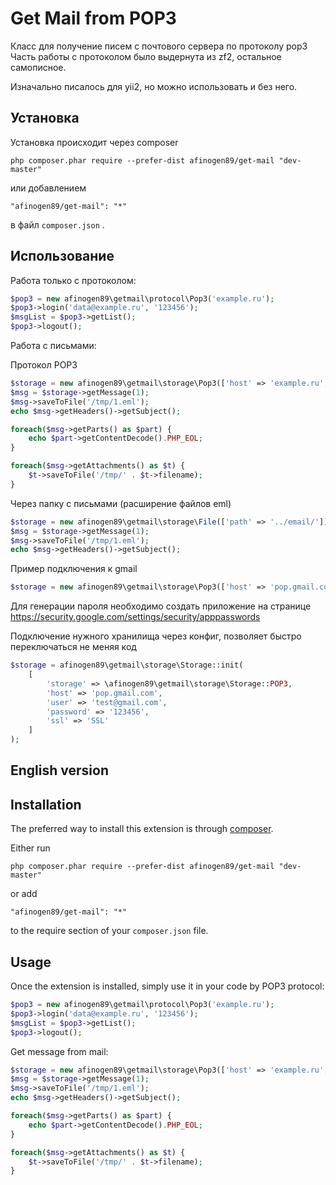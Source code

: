 Get Mail from POP3
==================

Класс для получение писем с почтового сервера по протоколу pop3  
Часть работы с протоколом было выдернута из zf2, остальное самописное.

Изначально писалось для yii2, но можно использовать и без него.

Установка
------------

Установка происходит через composer

```
php composer.phar require --prefer-dist afinogen89/get-mail "dev-master"
```

или добавлением

```
"afinogen89/get-mail": "*"
```

в файл `composer.json` .

Использование
------------

Работа только с протоколом:

```php
$pop3 = new afinogen89\getmail\protocol\Pop3('example.ru');
$pop3->login('data@example.ru', '123456');
$msgList = $pop3->getList();
$pop3->logout();
```

Работа с письмами:

Протокол POP3

```php
$storage = new afinogen89\getmail\storage\Pop3(['host' => 'example.ru', 'user' => 'data@example.ru', 'password' => '123456']);
$msg = $storage->getMessage(1);
$msg->saveToFile('/tmp/1.eml');
echo $msg->getHeaders()->getSubject();

foreach($msg->getParts() as $part) {
    echo $part->getContentDecode().PHP_EOL;
}

foreach($msg->getAttachments() as $t) {
    $t->saveToFile('/tmp/' . $t->filename);
}
```

Через папку с письмами (расширение файлов eml)
```php
$storage = new afinogen89\getmail\storage\File(['path' => '../email/']);
$msg = $storage->getMessage(1);
$msg->saveToFile('/tmp/1.eml');
echo $msg->getHeaders()->getSubject();
```

Пример подключения к gmail
```php
$storage = new afinogen89\getmail\storage\Pop3(['host' => 'pop.gmail.com', 'user' => 'test@gmail.com', 'password' => 'pass', 'ssl' => 'SSL']);
```

Для генерации пароля необходимо создать приложение на странице https://security.google.com/settings/security/apppasswords

Подключение нужного хранилища через конфиг, позволяет быстро переключаться не меняя код  
```php
$storage = afinogen89\getmail\storage\Storage::init(
    [
        'storage' => \afinogen89\getmail\storage\Storage::POP3,
        'host' => 'pop.gmail.com',
        'user' => 'test@gmail.com',
        'password' => '123456',
        'ssl' => 'SSL'
    ]
);
```

English version
-----------

Installation
------------

The preferred way to install this extension is through [composer](http://getcomposer.org/download/).

Either run

```
php composer.phar require --prefer-dist afinogen89/get-mail "dev-master"
```

or add

```
"afinogen89/get-mail": "*"
```

to the require section of your `composer.json` file.


Usage
-----

Once the extension is installed, simply use it in your code by  POP3 protocol:

```php
$pop3 = new afinogen89\getmail\protocol\Pop3('example.ru');
$pop3->login('data@example.ru', '123456');
$msgList = $pop3->getList();
$pop3->logout();
```

Get message from mail:

```php
$storage = new afinogen89\getmail\storage\Pop3(['host' => 'example.ru', 'user' => 'data@example.ru', 'password' => '123456']);
$msg = $storage->getMessage(1);
$msg->saveToFile('/tmp/1.eml');
echo $msg->getHeaders()->getSubject();

foreach($msg->getParts() as $part) {
    echo $part->getContentDecode().PHP_EOL;
}

foreach($msg->getAttachments() as $t) {
    $t->saveToFile('/tmp/' . $t->filename);
}
```